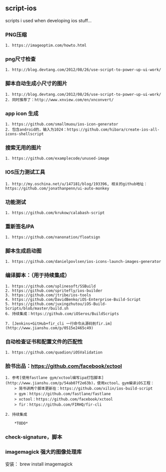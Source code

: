 ## script-ios
scripts i used when developing ios stuff...

### PNG压缩
    1. https://imageoptim.com/howto.html

### png尺寸检查
    1. http://blog.devtang.com/2012/08/26/use-script-to-power-up-ui-work/

### 脚本自动生成小尺寸的图片
    1. http://blog.devtang.com/2012/08/26/use-script-to-power-up-ui-work/
    2. 同时推荐了：http://www.xnview.com/en/xnconvert/

### app icon 生成
    1. https://github.com/smallmuou/ios-icon-generator
    2. 包含android的，输入为1024：https://github.com/hibara/create-ios-all-icons-shellscript

### 搜索无用的图片
    1. https://github.com/examplecode/unused-image

### IOS压力测试工具
    1. http://my.oschina.net/u/147181/blog/193396, 相关的github地址：https://github.com/jonathanpenn/ui-auto-monkey

### 功能测试
    1. https://github.com/krukow/calabash-script

### 重新签名IPA
    1. https://github.com/nanonation/floatsign

### 脚本生成启动图
    1. https://github.com/danielpovlsen/ios-icons-launch-images-generator

### 编译脚本：（用于持续集成）
    1. https://github.com/splinesoft/SSBuild
    2. https://github.com/spritefly/ios-builder
    3. https://github.com/jtribe/ios-tools
    4. https://github.com/DavidBenko/iOS-Enterprise-Build-Script
    5. https://github.com/juxingzhutou/iOS-Build-Scripts/blob/master/build.sh
    6. 持续集成：https://github.com/iOSeros/BuildScripts

    7. [Jenkins+GitHub+fir_cli 一行命令从源码到fir.im](http://www.jianshu.com/p/0515e2465c49)

### 自动检查证书和配置文件的匹配性
    1. https://github.com/quadion/iOSValidation

### 脸书出品：https://github.com/facebook/xctool

    1. 参考[使用fastlane gym/xctool编写ipa打包脚本](http://www.jianshu.com/p/54ab07f2e63b)，使用xctool、gym编译iOS工程：
        > 简书讲两个脚本更新在：https://github.com/xilin/ios-build-script
        > gym：https://github.com/fastlane/fastlane
        > xctool：https://github.com/facebook/xctool
        > fir：https://github.com/FIRHQ/fir-cli

    2. 持续集成

        *TODO*

### check-signature，脚本


### imagemagick 强大的图像处理库

安装：
brew install imagemagick